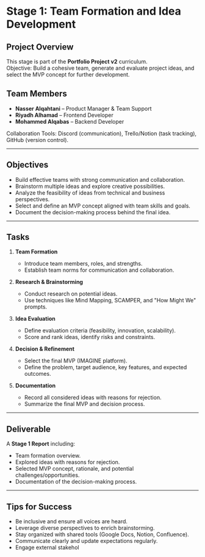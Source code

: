 # Stage 1: Team Formation and Idea Development

## Project Overview
This stage is part of the **Portfolio Project v2** curriculum.  
Objective: Build a cohesive team, generate and evaluate project ideas, and select the MVP concept for further development.

## Team Members
- **Nasser Alqahtani** – Product Manager & Team Support  
- **Riyadh Alhamad** – Frontend Developer  
- **Mohammed Alqabas** – Backend Developer  

Collaboration Tools: Discord (communication), Trello/Notion (task tracking), GitHub (version control).  

---

## Objectives
- Build effective teams with strong communication and collaboration.  
- Brainstorm multiple ideas and explore creative possibilities.  
- Analyze the feasibility of ideas from technical and business perspectives.  
- Select and define an MVP concept aligned with team skills and goals.  
- Document the decision-making process behind the final idea.  

---

## Tasks
1. **Team Formation**  
   - Introduce team members, roles, and strengths.  
   - Establish team norms for communication and collaboration.  

2. **Research & Brainstorming**  
   - Conduct research on potential ideas.  
   - Use techniques like Mind Mapping, SCAMPER, and "How Might We" prompts.  

3. **Idea Evaluation**  
   - Define evaluation criteria (feasibility, innovation, scalability).  
   - Score and rank ideas, identify risks and constraints.  

4. **Decision & Refinement**  
   - Select the final MVP (IMAGINE platform).  
   - Define the problem, target audience, key features, and expected outcomes.  

5. **Documentation**  
   - Record all considered ideas with reasons for rejection.  
   - Summarize the final MVP and decision process.  

---

## Deliverable
A **Stage 1 Report** including:  
- Team formation overview.  
- Explored ideas with reasons for rejection.  
- Selected MVP concept, rationale, and potential challenges/opportunities.  
- Documentation of the decision-making process.  

---

## Tips for Success
- Be inclusive and ensure all voices are heard.  
- Leverage diverse perspectives to enrich brainstorming.  
- Stay organized with shared tools (Google Docs, Notion, Confluence).  
- Communicate clearly and update expectations regularly.  
- Engage external stakehol
